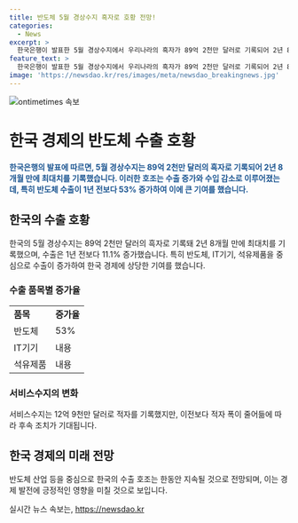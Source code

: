 ```yaml
---
title: 반도체 5월 경상수지 흑자로 호황 전망!
categories:
  - News
excerpt: >
  한국은행이 발표한 5월 경상수지에서 우리나라의 흑자가 89억 2천만 달러로 기록되어 2년 8개월 만에 최대치를 기록했다. 이는 반도체, IT기기, 석유제품 등 수출이 증가하고, 반도체 수출은 특히 53% 증가했기 때문이다. 또한, 서비스수지의 적자 폭도 줄어들었다. 이러한 호조의 경상수지 상황이 반영된 기사를 작성하려면 어떤 각도와 포인트를 강조하는 것이 좋을까?
feature_text: >
  한국은행이 발표한 5월 경상수지에서 우리나라의 흑자가 89억 2천만 달러로 기록되어 2년 8개월 만에 최대치를 기록했다. 이는 반도체, IT기기, 석유제품 등 수출이 증가하고, 반도체 수출은 특히 53% 증가했기 때문이다. 또한, 서비스수지의 적자 폭도 줄어들었다. 이러한 호조의 경상수지 상황이 반영된 기사를 작성하려면 어떤 각도와 포인트를 강조하는 것이 좋을까?
image: 'https://newsdao.kr/res/images/meta/newsdao_breakingnews.jpg'
---
```


<p><img src="https://newsdao.kr/res/images/meta/newsdao_breakingnews.jpg" alt="ontimetimes 속보" /></p>

<h1>한국 경제의 반도체 수출 호황</h1>

<p data-ke-size="size16"><b><span style="color: #1a5490;">한국은행의 발표에 따르면, 5월 경상수지는 89억 2천만 달러의 흑자로 기록되어 2년 8개월 만에 최대치를 기록했습니다. 이러한 호조는 수출 증가와 수입 감소로 이루어졌는데, 특히 반도체 수출이 1년 전보다 53% 증가하여 이에 큰 기여를 했습니다.</span></b></p>

<h2 data-ke-size="size26">한국의 수출 호황</h2>

<p data-ke-size="size16">한국의 5월 경상수지는 89억 2천만 달러의 흑자로 기록돼 2년 8개월 만에 최대치를 기록했으며, 수출은 1년 전보다 11.1% 증가했습니다. 특히 반도체, IT기기, 석유제품을 중심으로 수출이 증가하여 한국 경제에 상당한 기여를 했습니다.</p>

<h3>수출 품목별 증가율</h3>

<table>
  <tr>
    <td><b>품목</b></td>
    <td><b>증가율</b></td>
  </tr>
  <tr>
    <td>반도체</td>
    <td>53%</td>
  </tr>
  <tr>
    <td>IT기기</td>
    <td>내용</td>
  </tr>
  <tr>
    <td>석유제품</td>
    <td>내용</td>
  </tr>
</table>

<h3>서비스수지의 변화</h3>

<p data-ke-size="size16">서비스수지는 12억 9천만 달러로 적자를 기록했지만, 이전보다 적자 폭이 줄어듦에 따라 후속 조치가 기대됩니다.</p>

<h2 data-ke-size="size26">한국 경제의 미래 전망</h2>

<p data-ke-size="size16">반도체 산업 등을 중심으로 한국의 수출 호조는 한동안 지속될 것으로 전망되며, 이는 경제 발전에 긍정적인 영향을 미칠 것으로 보입니다.</p>
실시간 뉴스 속보는, <a href="https://newsdao.kr" rel="dofollow">https://newsdao.kr</a>


